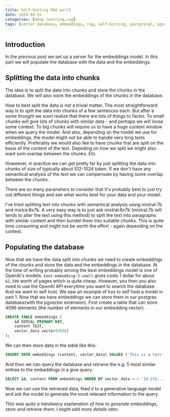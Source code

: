 ```yaml
---
title: Self-hosting RAG part2
date: 2024-04-25
categories: [deep learning,rag]
tags: [vector database, embeddings, rag, self-hosting, postgresql, pgvector]
---
```

    
## Introduction
In the previous post we set up a server for the embeddings model. In this part we will populate the database with the data and the embeddings.

## Splitting the data into chunks
The idea is to split the data into chunks and store the chunks in the database. We will also store the embeddings of the chunks in the database.

How to best split the data is not a trivial matter. The most straightforward way is to split the data into chunks of a few sentences each. But after a some thought we soon realize that there are lots of things to factor. To small chunks will give lots of chunks with similar data - and perhaps we will loose some context. To big chunks will require us to have a huge context window when we query the model. And also, depending on the model we use for embeddings, the model might not be able to handle very long texts efficiently. Preferably we would also like to have chunks that are split on the basis of the content of the text. Depeding on how we split we might also want som overlap between the chunks. Etc.

Howeever, in practice we can get pretty far by just splitting the data into chunks of size of typically about 512-1024 token. If we don't have any semantical analysis of the text we can compensate by having some overlap between the chunks.

There are so many parameters to consider that it's probably best to just try out different things and see what works best for your data and your model.

I've tried splitting text into chunks with semantical analysis using mistral:7b and mixtra:8x7b. A very easy way is to just ask mixtral:8x7b (mistral:7b will tends to alter the text using this method) to split the text into paragraphs with similar content and then bundel them into suitable chunks. This is quite time consuming and might not be worth the effort - again depending on the context.

## Populating the database
Now that we have the data split into chunks we need to create embeddings of the chunks and store the data and the embeddings in the database. At the time of writing probably among the best embeddings model is one of OpenAI's models. `text-embedding-3-small` gives costs 1 dollar for about `62,500` worth of pages which is quite cheap. However, you then you also need to use the OpenAI API everytime you want to search the database. And we want to self host. We saw an example of hos to self host a model in part 1. Now that we have embeddings we can store them in our postgres database(with the pgvector extension). First create a table that can store 4096 elements (the number of elements in our embedding vector).

```sql
CREATE TABLE embeddings (
    id SERIAL PRIMARY KEY,
    content TEXT,
    vector_data vector(4096)
);
```

We can then store data in the table like this:

```sql
INSERT INTO embeddings (content, vector_data) VALUES ('This is a test', '{0.219.., 0.193...}');
```

And then we can query the database and retrieve the e.g. 5 most similar entires to the embeddings in a give query.

```sql
SELECT id, content FROM embeddings ORDER BY vector_data <-> '{0.219.., 0.193...}' LIMIT 5;
```

Now we can use the retrieved data, feed it to a generative language model and ask the model to generate the most relevant information to the query.

*This was quite a handwavy explanation of how to generate embeddings, store and retrieve them. I might add more details later.*


